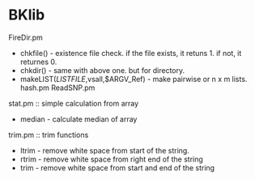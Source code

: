 # BKlib
FireDir.pm
  - chkfile() - existence file check. if the file exists, it retuns 1. if not, it returnes 0.
  - chkdir() - same with above one. but for directory.
  - makeLIST($LISTFILE,$vsall,$ARGV_Ref) - make pairwise or n x m lists.
hash.pm
ReadSNP.pm

stat.pm
  :: simple calculation from array
  - median - calculate median of array

trim.pm
  :: trim functions
  - ltrim - remove white space from start of the string.
  - rtrim - remove white space from right end of the string
  - trim - remove white space from start and end of the string
